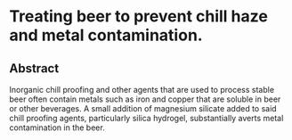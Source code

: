 # Treating beer to prevent chill haze and metal contamination.

## Abstract
Inorganic chill proofing and other agents that are used to process stable beer often contain metals such as iron and copper that are soluble in beer or other beverages. A small addition of magnesium silicate added to said chill proofing agents, particularly silica hydrogel, substantially averts metal contamination in the beer.